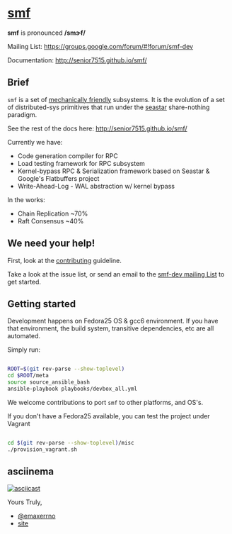 # [smf](http://senior7515.github.io/smf/)

**smf** is pronounced **/smɝf/**

Mailing List:  https://groups.google.com/forum/#!forum/smf-dev

Documentation: http://senior7515.github.io/smf/

## Brief

`smf` is a set of
[mechanically friendly](https://groups.google.com/forum/#!forum/mechanical-sympathy)
subsystems. It is the evolution of a set of distributed-sys primitives
that run under the [seastar](http://www.seastar-project.org/)
share-nothing paradigm.

See the rest of the docs here: http://senior7515.github.io/smf/

Currently we have:

* Code generation compiler for RPC
* Load testing framework for RPC subsystem 
* Kernel-bypass RPC & Serialization framework based on Seastar & Google's Flatbuffers project
* Write-Ahead-Log - WAL abstraction w/ kernel bypass


In the works:

* Chain Replication ~70%
* Raft Consensus    ~40%


## We need your help!

First, look at the [contributing](CONTRIBUTING.md) guideline.

Take a look at the issue list, or send an email to the
[smf-dev mailing List](https://groups.google.com/forum/#!forum/smf-dev)
to get started. 

## Getting started

Development happens on Fedora25 OS & gcc6 environment. If you have that
environment, the build system, transitive dependencies, etc are all automated.

Simply run:

```bash

ROOT=$(git rev-parse --show-toplevel)
cd $ROOT/meta
source source_ansible_bash
ansible-playbook playbooks/devbox_all.yml

```

We welcome contributions to port `smf` to other platforms, and OS's.

If you don't have a Fedora25 available, you can test the project under Vagrant

```bash

cd $(git rev-parse --show-toplevel)/misc
./provision_vagrant.sh

```

## asciinema

[![asciicast](https://asciinema.org/a/1u2j8vg20813jxmgbky7liwxr.png)](https://asciinema.org/a/1u2j8vg20813jxmgbky7liwxr?autoplay=1&loop=1&speed=2)


Yours Truly,
* [@emaxerrno](https://twitter.com/emaxerrno)
* [site](http://alexgallego.org)
